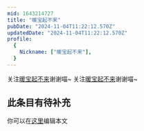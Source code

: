 ```yaml
---
mid: 1643214727
title: "暖宝起不来"
pubDate: "2024-11-04T11:22:12.570Z"
updatedDate: "2024-11-04T11:22:12.570Z"
profile:
  {
    Nickname: ["暖宝起不来"],
  }
---
```


关注[暖宝起不来](https://space.bilibili.com/1643214727)谢谢喵~ 关注[暖宝起不来](https://space.bilibili.com/1643214727)谢谢喵~

## 此条目有待补充
你可以在[这里](https://github.com/Yuhanawa/VTuber.ICU/edit/master/src/content/v/暖宝起不来/index.md)编辑本文
